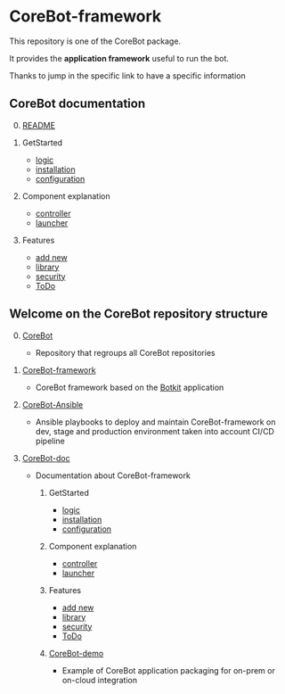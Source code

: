 # CoreBot-framework
This repository is one of the CoreBot package.

It provides the **application framework** useful to run the bot.

Thanks to jump in the specific link to have a specific information

## CoreBot documentation
0. [README](https://github.com/guillain/CoreBot-doc/blob/master/README.md)

1. GetStarted
    - [logic](https://github.com/guillain/CoreBot-doc/blob/master/logic.md)
    - [installation](https://github.com/guillain/CoreBot-doc/blob/master/installation.md)
    - [configuration](https://github.com/guillain/CoreBot-doc/blob/master/configuration.md)

2. Component explanation
    - [controller](https://github.com/guillain/CoreBot-doc/blob/master/controller.md)
    - [launcher](https://github.com/guillain/CoreBot-doc/blob/master/launcher.md)

3. Features
    - [add new](https://github.com/guillain/CoreBot-doc/blob/master/add_new.md)
    - [library](https://github.com/guillain/CoreBot-doc/blob/master/library.md)
    - [security](https://github.com/guillain/CoreBot-doc/blob/master/security.md)
    - [ToDo](https://github.com/guillain/CoreBot-doc/blob/master/ToDo.md)

## Welcome on the **CoreBot** repository structure
0. [CoreBot](https://https://github.com/guillain/CoreBot)
    - Repository that regroups all CoreBot repositories

1. [CoreBot-framework](https://github.com/guillain/CoreBot-framework)
    - CoreBot framework based on the [Botkit](https://botkit.ai/) application

2. [CoreBot-Ansible](https://github.com/guillain/CoreBot-Ansible)
    - Ansible playbooks to deploy and maintain CoreBot-framework on dev, stage and
   production environment taken into account CI/CD pipeline

3. [CoreBot-doc](https://github.com/guillain/CoreBot-doc)
    - Documentation about CoreBot-framework

        1. GetStarted
            - [logic](https://github.com/guillain/CoreBot-doc/blob/master/logic.md)
            - [installation](https://github.com/guillain/CoreBot-doc/blob/master/installation.md)
            - [configuration](https://github.com/guillain/CoreBot-doc/blob/master/configuration.md)

        2. Component explanation
            - [controller](https://github.com/guillain/CoreBot-doc/blob/master/controller.md)
            - [launcher](https://github.com/guillain/CoreBot-doc/blob/master/launcher.md)

        3. Features
            - [add new](https://github.com/guillain/CoreBot-doc/blob/master/add_new.md)
            - [library](https://github.com/guillain/CoreBot-doc/blob/master/library.md)
            - [security](https://github.com/guillain/CoreBot-doc/blob/master/security.md)
            - [ToDo](https://github.com/guillain/CoreBot-doc/blob/master/ToDo.md)

        4. [CoreBot-demo](https://github.com/guillain/CoreBot-demo)
            - Example of CoreBot application packaging for on-prem or on-cloud integration

